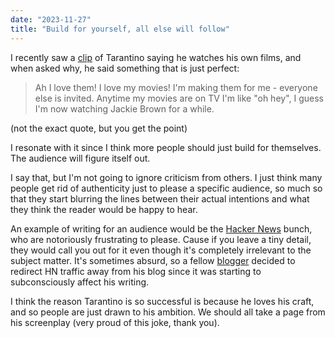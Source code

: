 ```yaml
---
date: "2023-11-27"
title: "Build for yourself, all else will follow"
---
```


I recently saw a [clip](https://youtu.be/PW-t3DEi-Wg?t=43) of Tarantino saying he watches his own films, and when asked why, he said something that is just perfect:

> Ah I love them! I love my movies! I'm making them for me - everyone else is invited. Anytime my movies are on TV I'm like "oh hey", I guess I'm now watching Jackie Brown for a while.

(not the exact quote, but you get the point)

I resonate with it since I think more people should just build for themselves. The audience will figure itself out.

I say that, but I'm not going to ignore criticism from others. I just think many people get rid of authenticity just to please a specific audience, so much so that they start blurring the lines between their actual intentions and what they think the reader would be happy to hear.

An example of writing for an audience would be the [Hacker News](https://news.ycombinator.com/news) bunch, who are notoriously frustrating to please. Cause if you leave a tiny detail, they would call you out for it even though it's completely irrelevant to the subject matter. It's sometimes absurd, so a fellow [blogger](https://macwright.com/2022/09/15/hacker-news) decided to redirect HN traffic away from his blog since it was starting to subconsciously affect his writing.

I think the reason Tarantino is so successful is because he loves his craft, and so people are just drawn to his ambition. We should all take a page from his screenplay (very proud of this joke, thank you).
